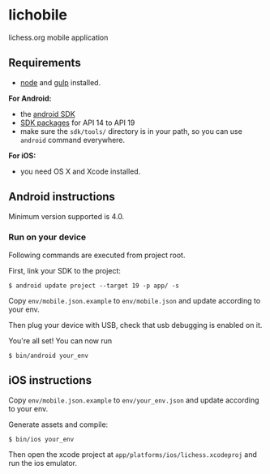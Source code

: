 lichobile
=========

lichess.org mobile application

## Requirements

* [node](http://nodejs.org) and [gulp](http://gulpjs.com/) installed.

**For Android:**

* the [android SDK](http://developer.android.com/sdk/index.html)
* [SDK packages](http://developer.android.com/sdk/installing/adding-packages.html)
for API 14 to API 19
* make sure the `sdk/tools/` directory is in your path, so you can use `android`
  command everywhere.

**For iOS:**

* you need OS X and Xcode installed.


## Android instructions

Minimum version supported is 4.0.

### Run on your device

Following commands are executed from project root.

First, link your SDK to the project:

    $ android update project --target 19 -p app/ -s

Copy `env/mobile.json.example` to `env/mobile.json` and update according to your
env.

Then plug your device with USB, check that usb debugging is enabled on it.

You're all set! You can now run

    $ bin/android your_env


## iOS instructions

Copy `env/mobile.json.example` to `env/your_env.json` and update according to your
env.

Generate assets and compile:

    $ bin/ios your_env

Then open the xcode project at `app/platforms/ios/lichess.xcodeproj` and
run the ios emulator.

